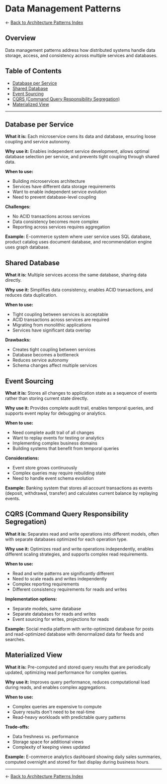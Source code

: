 # Data Management Patterns

← [Back to Architecture Patterns Index](./README.md)

## Overview

Data management patterns address how distributed systems handle data storage, access, and consistency across multiple services and databases.

## Table of Contents

- [Database per Service](#database-per-service)
- [Shared Database](#shared-database)
- [Event Sourcing](#event-sourcing)
- [CQRS (Command Query Responsibility Segregation)](#cqrs-command-query-responsibility-segregation)
- [Materialized View](#materialized-view)

---

## Database per Service

**What it is:** Each microservice owns its data and database, ensuring loose coupling and service autonomy.

**Why use it:** Enables independent service development, allows optimal database selection per service, and prevents tight coupling through shared data.

**When to use:**
- Building microservices architecture
- Services have different data storage requirements
- Want to enable independent service evolution
- Need to prevent database-level coupling

**Challenges:**
- No ACID transactions across services
- Data consistency becomes more complex
- Reporting across services requires aggregation

**Example:** E-commerce system where user service uses SQL database, product catalog uses document database, and recommendation engine uses graph database.

## Shared Database

**What it is:** Multiple services access the same database, sharing data directly.

**Why use it:** Simplifies data consistency, enables ACID transactions, and reduces data duplication.

**When to use:**
- Tight coupling between services is acceptable
- ACID transactions across services are required
- Migrating from monolithic applications
- Services have significant data overlap

**Drawbacks:**
- Creates tight coupling between services
- Database becomes a bottleneck
- Reduces service autonomy
- Schema changes affect multiple services

## Event Sourcing

**What it is:** Stores all changes to application state as a sequence of events rather than storing current state directly.

**Why use it:** Provides complete audit trail, enables temporal queries, and supports event replay for debugging or analytics.

**When to use:**
- Need complete audit trail of all changes
- Want to replay events for testing or analytics
- Implementing complex business domains
- Building systems that benefit from temporal queries

**Considerations:**
- Event store grows continuously
- Complex queries may require rebuilding state
- Need to handle event schema evolution

**Example:** Banking system that stores all account transactions as events (deposit, withdrawal, transfer) and calculates current balance by replaying events.

## CQRS (Command Query Responsibility Segregation)

**What it is:** Separates read and write operations into different models, often with separate databases optimized for each operation type.

**Why use it:** Optimizes read and write operations independently, enables different scaling strategies, and supports complex read requirements.

**When to use:**
- Read and write patterns are significantly different
- Need to scale reads and writes independently
- Complex reporting requirements
- Different consistency requirements for reads and writes

**Implementation options:**
- Separate models, same database
- Separate databases for reads and writes
- Event sourcing for writes, projections for reads

**Example:** Social media platform with write-optimized database for posts and read-optimized database with denormalized data for feeds and searches.

## Materialized View

**What it is:** Pre-computed and stored query results that are periodically updated, optimizing read performance for complex queries.

**Why use it:** Improves query performance, reduces computational load during reads, and enables complex aggregations.

**When to use:**
- Complex queries are expensive to compute
- Query results don't need to be real-time
- Read-heavy workloads with predictable query patterns

**Trade-offs:**
- Data freshness vs. performance
- Storage space for additional views
- Complexity of keeping views updated

**Example:** E-commerce analytics dashboard showing daily sales summaries, computed overnight and stored for fast display during business hours.

---

← [Back to Architecture Patterns Index](./README.md)